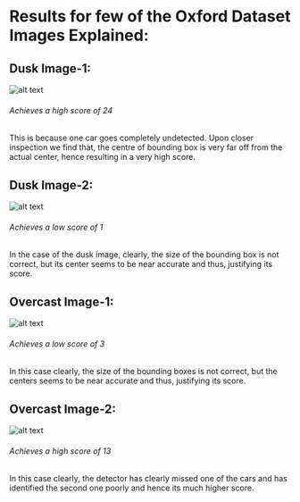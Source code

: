 # Results for few of the Oxford Dataset Images Explained: 

## Dusk Image-1:
![alt text](https://github.com/code-Assasin/Realtime-Alerting-System-for-Autonomous-Vehicles/blob/master/realtime_result_images/dusk1424450487165918_works.png)
###### Achieves a high score of 24 
This is because one car goes completely undetected. Upon closer inspection we find that, the centre of bounding box
is very far off from the actual center, hence resulting in a very high score.

## Dusk Image-2:
![alt text](https://github.com/code-Assasin/Realtime-Alerting-System-for-Autonomous-Vehicles/blob/master/realtime_result_images/dusk_1424450478229644.png)
###### Achieves a low score of 1 
In the case of the dusk image, clearly, the size of the bounding box is not correct, but its center seems to be near accurate and thus, justifying its score.

## Overcast Image-1:
![alt text](https://github.com/code-Assasin/Realtime-Alerting-System-for-Autonomous-Vehicles/blob/master/realtime_result_images/overcast_1403772884780659_works.png)
###### Achieves a low score of 3 
In this case clearly, the size of the bounding boxes is not correct, but the centers seems to be near accurate and thus, justifying its score.

## Overcast Image-2:
![alt text](https://github.com/code-Assasin/Realtime-Alerting-System-for-Autonomous-Vehicles/blob/master/realtime_result_images/overcast_1403772872155461.png)
###### Achieves a high score of 13
In this case clearly, the detector has clearly missed one of the cars and has identified the second one poorly and hence its much higher score.





